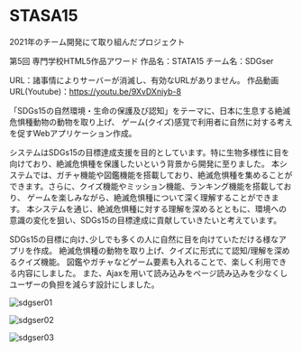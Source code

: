 # STASA15
2021年のチーム開発にて取り組んだプロジェクト

第5回 専門学校HTML5作品アワード
作品名：STATA15
チーム名：SDGser

URL：諸事情によりサーバーが消滅し、有効なURLがありません。
作品動画URL(Youtube)：https://youtu.be/9XvDXniyb-8

「SDGs15の自然環境・生命の保護及び認知」をテーマに、日本に生息する絶滅危惧種動物の動物を取り上げ、
ゲーム(クイズ)感覚で利用者に自然に対する考えを促すWebアプリケーション作成。

システムはSDGs15の目標達成支援を目的としています。特に生物多様性に目を向けており、絶滅危惧種を保護したいという背景から開発に至りました。
本システムでは、ガチャ機能や図鑑機能を搭載しており、絶滅危惧種を集めることができます。さらに、クイズ機能やミッション機能、ランキング機能を搭載しており、
ゲームを楽しみながら、絶滅危惧種について深く理解することができます。
本システムを通じ、絶滅危惧種に対する理解を深めるとともに、環境への意識の変化を狙い、SDGs15の目標達成に貢献していきたいと考えています。

SDGs15の目標に向け､少しでも多くの人に自然に目を向けていただける様なアプリを作成。
絶滅危惧種の動物を取り上げ、クイズに形式にて認知/理解を深めるクイズ機能。
図鑑やガチャなどゲーム要素も入れることで、楽しく利用できる内容にしました。
また、Ajaxを用いて読み込みをページ読み込みを少なくしユーザーの負担を減らす設計にしました。

![sdgser01](https://user-images.githubusercontent.com/77315803/235356326-761507a3-da2b-45ba-86ed-9bf3062777f0.png)

![sdgser02](https://user-images.githubusercontent.com/77315803/235356329-73839165-ed90-4161-81d9-33259ece0ed6.png)

![sdgser03](https://user-images.githubusercontent.com/77315803/235356330-972a2120-90f2-46a4-b86b-19b571fbb472.png)
